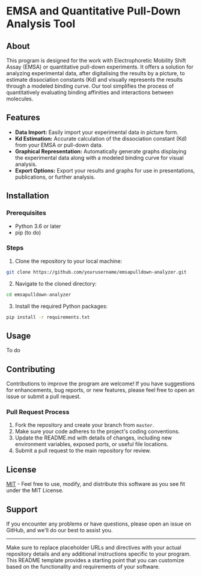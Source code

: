 # EMSA and Quantitative Pull-Down Analysis Tool

## About
This program is designed for the work with 
Electrophoretic Mobility Shift Assay (EMSA) 
or quantitative pull-down experiments. 
It offers a solution for analyzing experimental 
data, after digitalising the results by a picture,
to estimate dissociation constants (Kd) 
and visually represents the results through a 
modeled binding curve. Our tool simplifies 
the process of quantitatively evaluating 
binding affinities and interactions between molecules.

## Features
- **Data Import:** Easily import your experimental data in picture form.
- **Kd Estimation:** Accurate calculation of the dissociation constant (Kd) from your EMSA or pull-down data.
- **Graphical Representation:** Automatically generate graphs displaying the experimental data along with a modeled binding curve for visual analysis.
- **Export Options:** Export your results and graphs for use in presentations, publications, or further analysis.

## Installation

### Prerequisites
- Python 3.6 or later
- pip (to do)

### Steps
1. Clone the repository to your local machine:
```bash
git clone https://github.com/yourusername/emsapulldown-analyzer.git
```
2. Navigate to the cloned directory:
```bash
cd emsapulldown-analyzer
```
3. Install the required Python packages:
```bash
pip install -r requirements.txt
```

## Usage
To do

## Contributing
Contributions to improve the program are welcome! If you have suggestions for enhancements, bug reports, or new features, please feel free to open an issue or submit a pull request.

### Pull Request Process
1. Fork the repository and create your branch from `master`.
2. Make sure your code adheres to the project's coding conventions.
3. Update the README.md with details of changes, including new environment variables, exposed ports, or useful file locations.
4. Submit a pull request to the main repository for review.

## License
[MIT](LICENSE.md) - Feel free to use, modify, and distribute this software as you see fit under the MIT License.

## Support
If you encounter any problems or have questions, please open an issue on GitHub, and we'll do our best to assist you.

---

Make sure to replace placeholder URLs and directives with your actual repository details and any additional instructions specific to your program. This README template provides a starting point that you can customize based on the functionality and requirements of your software.

